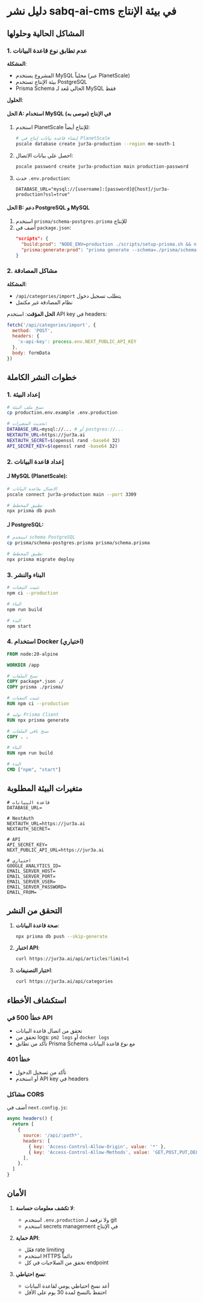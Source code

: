 # دليل نشر sabq-ai-cms في بيئة الإنتاج

## المشاكل الحالية وحلولها

### 1. عدم تطابق نوع قاعدة البيانات

**المشكلة**: 
- المشروع يستخدم MySQL محلياً (عبر PlanetScale)
- بيئة الإنتاج تستخدم PostgreSQL
- Prisma Schema الحالي مُعد لـ MySQL فقط

**الحلول**:

#### الحل A: استخدام MySQL في الإنتاج (موصى به)
1. استخدم PlanetScale للإنتاج أيضاً:
   ```bash
   # إنشاء قاعدة بيانات إنتاج في PlanetScale
   pscale database create jur3a-production --region me-south-1
   ```

2. احصل على بيانات الاتصال:
   ```bash
   pscale password create jur3a-production main production-password
   ```

3. حدث `.env.production`:
   ```env
   DATABASE_URL="mysql://[username]:[password]@[host]/jur3a-production?ssl=true"
   ```

#### الحل B: دعم PostgreSQL و MySQL
1. استخدم `prisma/schema-postgres.prisma` للإنتاج
2. أضف في `package.json`:
   ```json
   "scripts": {
     "build:prod": "NODE_ENV=production ./scripts/setup-prisma.sh && next build",
     "prisma:generate:prod": "prisma generate --schema=./prisma/schema-postgres.prisma"
   }
   ```

### 2. مشاكل المصادقة

**المشكلة**: 
- `/api/categories/import` يتطلب تسجيل دخول
- نظام المصادقة غير مكتمل

**الحل المؤقت**:
استخدم API key في headers:
```javascript
fetch('/api/categories/import', {
  method: 'POST',
  headers: {
    'x-api-key': process.env.NEXT_PUBLIC_API_KEY
  },
  body: formData
})
```

## خطوات النشر الكاملة

### 1. إعداد البيئة

```bash
# نسخ ملف البيئة
cp production.env.example .env.production

# تحديث المتغيرات:
DATABASE_URL=mysql://... # أو postgres://...
NEXTAUTH_URL=https://jur3a.ai
NEXTAUTH_SECRET=$(openssl rand -base64 32)
API_SECRET_KEY=$(openssl rand -base64 32)
```

### 2. إعداد قاعدة البيانات

#### لـ MySQL (PlanetScale):
```bash
# الاتصال بقاعدة البيانات
pscale connect jur3a-production main --port 3309

# تطبيق المخطط
npx prisma db push
```

#### لـ PostgreSQL:
```bash
# استخدم schema PostgreSQL
cp prisma/schema-postgres.prisma prisma/schema.prisma

# تطبيق المخطط
npx prisma migrate deploy
```

### 3. البناء والنشر

```bash
# تثبيت التبعيات
npm ci --production

# البناء
npm run build

# البدء
npm start
```

### 4. استخدام Docker (اختياري)

```dockerfile
FROM node:20-alpine

WORKDIR /app

# نسخ الملفات
COPY package*.json ./
COPY prisma ./prisma/

# تثبيت التبعيات
RUN npm ci --production

# توليد Prisma Client
RUN npx prisma generate

# نسخ باقي الملفات
COPY . .

# البناء
RUN npm run build

# البدء
CMD ["npm", "start"]
```

## متغيرات البيئة المطلوبة

```env
# قاعدة البيانات
DATABASE_URL=

# NextAuth
NEXTAUTH_URL=https://jur3a.ai
NEXTAUTH_SECRET=

# API
API_SECRET_KEY=
NEXT_PUBLIC_API_URL=https://jur3a.ai

# اختياري
GOOGLE_ANALYTICS_ID=
EMAIL_SERVER_HOST=
EMAIL_SERVER_PORT=
EMAIL_SERVER_USER=
EMAIL_SERVER_PASSWORD=
EMAIL_FROM=
```

## التحقق من النشر

1. **صحة قاعدة البيانات**:
   ```bash
   npx prisma db push --skip-generate
   ```

2. **اختبار API**:
   ```bash
   curl https://jur3a.ai/api/articles?limit=1
   ```

3. **اختبار التصنيفات**:
   ```bash
   curl https://jur3a.ai/api/categories
   ```

## استكشاف الأخطاء

### خطأ 500 في API
- تحقق من اتصال قاعدة البيانات
- تحقق من logs: `pm2 logs` أو `docker logs`
- تأكد من تطابق Prisma Schema مع نوع قاعدة البيانات

### خطأ 401 
- تأكد من تسجيل الدخول
- أو استخدم API key في headers

### مشاكل CORS
أضف في `next.config.js`:
```javascript
async headers() {
  return [
    {
      source: '/api/:path*',
      headers: [
        { key: 'Access-Control-Allow-Origin', value: '*' },
        { key: 'Access-Control-Allow-Methods', value: 'GET,POST,PUT,DELETE,OPTIONS' },
      ],
    },
  ]
}
```

## الأمان

1. **لا تكشف معلومات حساسة**:
   - استخدم `.env.production` ولا ترفعه لـ git
   - استخدم secrets management في الإنتاج

2. **حماية API**:
   - فعّل rate limiting
   - استخدم HTTPS دائماً
   - تحقق من الصلاحيات في كل endpoint

3. **نسخ احتياطي**:
   - أعد نسخ احتياطي يومي لقاعدة البيانات
   - احتفظ بالنسخ لمدة 30 يوم على الأقل 